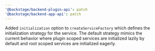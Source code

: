 ```yaml
---
'@backstage/backend-plugin-api': patch
'@backstage/backend-app-api': patch
---
```


Added `initialization` option to `createServiceFactory` which defines the initialization strategy for the service. The default strategy mimics the current behavior where plugin scoped services are initialized lazily by default and root scoped services are initialized eagerly.
